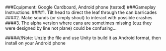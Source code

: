 ###Equipment: Google Cardboard, Android phone (tested)
###Gameplay Instructions:
####1. Tilt head to direct the leaf through the can barricades
####2. Make sounds (or simply shout) to interact with possible crashes
####3. The alpha version where cans are sometimes missing (cuz they were designed by line not plane) could be confusing...

#####//Note: Unzip the file and use Unity to build it as Android format, then install on your Android phone
